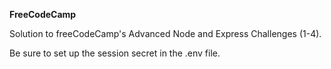 **FreeCodeCamp**

Solution to freeCodeCamp's Advanced Node and Express Challenges (1-4).

Be sure to set up the session secret in the .env file.
